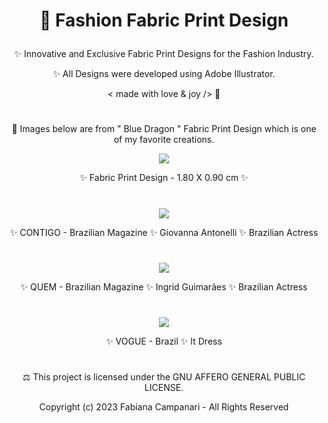 # <p align="center"> 👗 Fashion Fabric Print Design </p>

<p align="center"> ✨ Innovative and Exclusive Fabric Print Designs for the Fashion Industry. </p>

<p align="center"> ✨ All Designs were developed using Adobe Illustrator. </p>

<p align="center"> < made with love & joy /> 🧡 </p>
 
 #
 
 <p align="center"> 🌟 Images below are from " Blue Dragon " Fabric Print Design which is one of my favorite creations. </p>

 
  <p align="center">
 <img src="https://user-images.githubusercontent.com/113218619/210438695-3090a4d4-d53b-428e-ba6b-c56e44c1105e.jpeg" />
 
 <p align="center"> ✨ Fabric Print Design - 1.80 X 0.90 cm ✨ </p> 
   
 #
 
<p align="center">
 <img src="https://user-images.githubusercontent.com/113218619/211163770-128394e8-28ab-4d2f-be52-26fe18973ea3.png" />
 
<p align="center"> ✨ CONTIGO - Brazilian Magazine ✨ Giovanna Antonelli ✨ Brazilian Actress  </p>
   
#

<p align="center">
 <img src="https://user-images.githubusercontent.com/113218619/211163974-cdb8e6f8-fe18-4062-a22f-9eb40a883eb1.jpeg" />
 
 <p align="center"> ✨ QUEM - Brazilian Magazine ✨ Ingrid Guimarães ✨ Brazilian Actress </p>

   #
   
 <p align="center">
 <img src="https://user-images.githubusercontent.com/113218619/211164259-6e55cf57-4ad4-456f-96d4-7850e73a5ca8.jpeg" />
 
 <p align="center"> ✨ VOGUE - Brazil ✨ It Dress </p>

 #
 
<p align="center"> ⚖︎ This project is licensed under the GNU AFFERO GENERAL PUBLIC LICENSE. </p>

<p align="center"> Copyright (c) 2023 Fabiana Campanari - All Rights Reserved </p>





